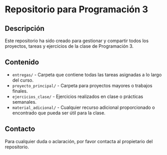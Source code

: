# Repositorio para Programación 3

## Descripción
Este repositorio ha sido creado para gestionar y compartir todos los proyectos, tareas y ejercicios de la clase de Programación 3.

## Contenido

- `entregas/` - Carpeta que contiene todas las tareas asignadas a lo largo del curso.
- `proyecto_principal/` - Carpeta para proyectos mayores o trabajos finales.
- `ejercicios_clase/` - Ejercicios realizados en clase o prácticas semanales.
- `material_adicional/` - Cualquier recurso adicional proporcionado o encontrado que pueda ser útil para la clase.

## Contacto
Para cualquier duda o aclaración, por favor contacta al propietario del repositorio.
